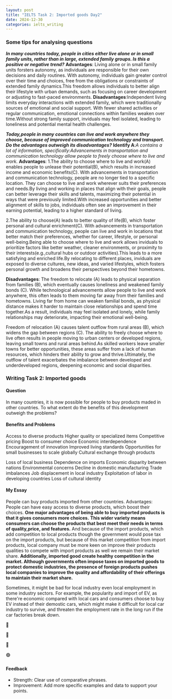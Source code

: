 ```yaml
---
layout: post
title: "IELTS Task 2: Imported goods Day2"
date: 2024-12-30
categories: ielts_writing
---
```


### Some tips for analysing questions
***In many countries today, people in cities either live alone or in small family units, rather than in large, extended family groups. Is this a positive or negative trend?***
**Advantages**:  Living alone or in small family units forsters autonomy, as individuals are responsible for their own decisions and daily routines. With autonomy, individuals gain greater control over their time and choices, free from the obligations or constraints of extended family dynamics.This freedom allows individuals to better align their lifestyle with urban demands, such as focusing on career development or adjusting to fast-paced environments.
**Disadvantages**:Independent living limits everyday interactions with extended family, which were traditionally sources of emotional and social support. With fewer shared activities or regular communication, emotional connections within families weaken over time.Without strong family support, inviduals may feel isolated, leading to loneliness and potential mental health challenges.

***Today,people in many countries can live and work anywhere they choose, because of improved communication technology and transport. Do the advantages outweigh its disadvantages?***
**Identify A**:*A contains a lot of information, specifically:Advancements in transportation and communication technology allow people to freely choose where to live and work.* 
**Advantages**: 
1.The ability to choose where to live and work(A) enables people to unlease their potential(B), which results in increased income and economic benefits(C).
With advancements in transportation and communication technology, people are no longer tied to a specific location. They can choose to live and work wherever suits their preferences and needs.By living and working in places that align with their goals, people can better leverage their skills and talents, maximizing their potential in ways that were previously limited.With increased opportunities and better alignment of skills to jobs, individuals often see an improvement in their earning potential, leading to a higher standard of living.

2.The ability to choose(A) leads to better quality of life(B), which foster personal and cultural enrichment(C).
With advancements in transportation and communication technology, people can live and work in locations that better match their preferences, whether for career, lifestyle, or personal well-being.Being able to choose where to live and work allows inviduals to prioritize factors like better weather, cleaner environments, or proximity to their interests(e.g.,cultural hubs or outdoor activities).This leads to a more satisfying and enriched life.By relocating to different places, inviduals are exposed to diverse cultures, new ideas, and varied lifestyles, which fosters personal growth and broadens their perspectives beyond their hometowns.

**Disadvantages**:
The freedom to relocate (A) leads to physical separation from families (B), which eventually causes loneliness and weakened family bonds (C).
While technological advancements allow people to live and work anywhere, this often leads to them moving far away from their families and hometowns. Living far from home can weaken familial bonds, as physical distance makes it harder to maintain close relationships and spend time together.As a result, individuals may feel isolated and lonely, while family relationships may deteriorate, impacting their emotional well-being.

 Freedom of relocation (A) causes talent outflow from rural areas (B), which widens the gap between regions (C).
 The ability to freely choose where to live often results in people moving to urban centers or developed regions, leaving small towns and rural areas behind.As skilled workers leave smaller towns for better opportunities, these areas suffer from a lack of human resources, which hinders their ability to grow and thrive.Ultimately, the outflow of talent exacerbates the imbalance between developed and underdeveloped regions, deepening economic and social disparities.

### Writing Task 2: Imported goods


#### Question
In many countries, it is now possible for people to buy products maded in other countries. To what extent do the benefits of this development outweigh the problems?

#### Benefits and Problems
Access to diverse products
Higher quality or specialized items
Competitive pricing
Boost to consumer choice
Economic interdependence
Encouragement of innovation
Improved living standards
Opportunities for small businesses to scale globally
Cultural exchange through products

Loss of local business
Dependence on imports
Economic disparity between nations
Environmental concerns
Decline in domestic manufacturing
Trade imbalances
Job displacement in local industry
Exploitation of labor in developing countries
Loss of cultural identity

#### My Essay
People can buy products imported from other countries.
Advantages: 
People can have easy access to diverse products, which boost their choices. **One major advantages of being able to buy imported products is that it gives consumers more choices.**
**This wider variety means consumers can choose the products that best meet their needs in terms of quality,price, and features.**
And because of the import products, which add competition to local products though the government would pose tax on the import products, but because of this market competition from import products, local company must be more keen on improve their products qualities to compete with import products as well we remain their market share.
**Additionally, imported good create healthy competition in the market. Although governments often impose taxes on imported goods to protect domestic industries, the presence of foreign products pushes local companies to improve the quality and affordability of their offerings to maintain their market share.**

Sometimes, it might be bad for local industry even local employment in some industry sectors. For example, the popularity and import of EV, as there're economic compared with local cars and consumers choose to buy EV instead of their demostic cars, which might make it difficult for local car industry to survive, and threaten the employment rate in the long run if the car factories break down.

🔴


🔴


🔴

🟢






#### Feedback
- Strength: Clear use of comparative phrases.
- Improvement: Add more specific examples and data to support your points.
